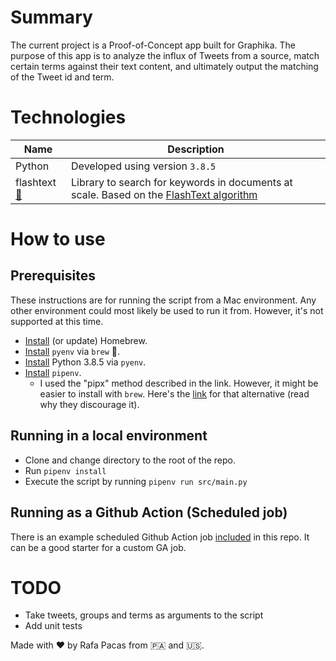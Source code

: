 # Summary

The current project is a Proof-of-Concept app built for Graphika. The purpose of this app is to analyze the influx of Tweets from a source, match certain terms against their text content, and ultimately output the matching of the Tweet id and term.

# Technologies

| Name | Description |
|---|---|
|Python| Developed using version `3.8.5`|
|flashtext [🔗](https://github.com/vi3k6i5/flashtext)| Library to search for keywords in documents at scale. Based on the [FlashText algorithm](https://arxiv.org/abs/1711.00046)|

# How to use

## Prerequisites

These instructions are for running the script from a Mac environment. Any other environment could most likely be used to run it from. However, it's not supported at this time.

- [Install](https://brew.sh/) (or update) Homebrew.
- [Install](https://opensource.com/article/20/4/pyenv) `pyenv` via `brew` 🍺.
- [Install](https://github.com/pyenv/pyenv/blob/master/COMMANDS.md#pyenv-install) Python 3.8.5 via `pyenv`.
- [Install](https://pipenv.pypa.io/en/latest/install/#isolated-installation-of-pipenv-with-pipx) `pipenv`.
    - I used the "pipx" method described in the link. However, it might be easier to install with `brew`. Here's the [link](https://pipenv.pypa.io/en/latest/install/#homebrew-installation-of-pipenv-discouraged) for that alternative (read why they discourage it).

## Running in a local environment

- Clone and change directory to the root of the repo.
- Run `pipenv install`
- Execute the script by running `pipenv run src/main.py`

## Running as a Github Action (Scheduled job)

There is an example scheduled Github Action job [included](/.github/workflows/nightly.yml) in this repo. It can be a good starter for a custom GA job.

# TODO
- Take tweets, groups and terms as arguments to the script
- Add unit tests 

Made with :heart: by Rafa Pacas from 🇵🇦 and 🇺🇸.
